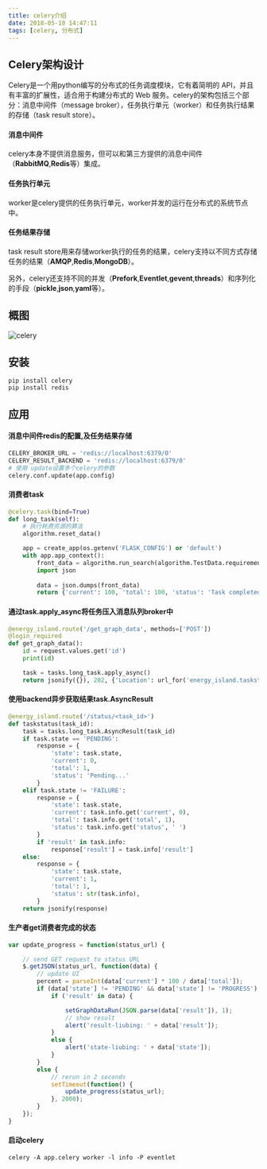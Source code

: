 ```yaml
---
title: celery介绍
date: 2018-05-10 14:47:11
tags: [celery, 分布式]
---
```

## Celery架构设计
Celery是一个用python编写的分布式的任务调度模块，它有着简明的 API，并且有丰富的扩展性，适合用于构建分布式的 Web 服务。celery的架构包括三个部分：消息中间件（message broker），任务执行单元（worker）和任务执行结果的存储（task result store）。
#### 消息中间件
celery本身不提供消息服务，但可以和第三方提供的消息中间件（**RabbitMQ**,**Redis**等）集成。
#### 任务执行单元
worker是celery提供的任务执行单元，worker并发的运行在分布式的系统节点中。
#### 任务结果存储
task result store用来存储worker执行的任务的结果，celery支持以不同方式存储任务的结果（**AMQP**,**Redis**,**MongoDB**）。

另外，celery还支持不同的并发（**Prefork**,**Eventlet**,**gevent**,**threads**）和序列化的手段（**pickle**,**json**,**yaml**等）。

## 概图
![celery](http://obksgg9lx.bkt.clouddn.com/celery.png)

## 安装
```shell
pip install celery
pip install redis
```

## 应用

#### 消息中间件redis的配置,及任务结果存储
```python
CELERY_BROKER_URL = 'redis://localhost:6379/0'
CELERY_RESULT_BACKEND = 'redis://localhost:6379/0'
# 使用 update设置多个celery的参数
celery.conf.update(app.config)
```

#### 消费者task 
```python
@celery.task(bind=True)
def long_task(self):
    # 执行耗费资源的算法
    algorithm.reset_data()

    app = create_app(os.getenv('FLASK_CONFIG') or 'default')
    with app.app_context():
        front_data = algorithm.run_search(algorithm.TestData.requirement, algorithm.TestData.disabled_devices)
        import json
        
        data = json.dumps(front_data)
        return {'current': 100, 'total': 100, 'status': 'Task completed!', 'result': data}
```

#### 通过task.apply_async将任务压入消息队列broker中
```python
@energy_island.route('/get_graph_data', methods=['POST'])
@login_required
def get_graph_data():
    id = request.values.get('id')
    print(id)

    task = tasks.long_task.apply_async()
    return jsonify({}), 202, {'Location': url_for('energy_island.taskstatus', task_id=task.id)}
```

#### 使用backend异步获取结果task.AsyncResult
```python
@energy_island.route('/status/<task_id>')
def taskstatus(task_id):
    task = tasks.long_task.AsyncResult(task_id)
    if task.state == 'PENDING':
        response = {
            'state': task.state,
            'current': 0,
            'total': 1,
            'status': 'Pending...'
        }
    elif task.state != 'FAILURE':
        response = {
            'state': task.state,
            'current': task.info.get('current', 0),
            'total': task.info.get('total', 1),
            'status': task.info.get('status', ' ')
        }
        if 'result' in task.info:
            response['result'] = task.info['result']
    else:
        response = {
            'state': task.state,
            'current': 1,
            'total': 1,
            'status': str(task.info),
        }
    return jsonify(response)
```

#### 生产者get消费者完成的状态
```javascript
var update_progress = function(status_url) {

    // send GET request to status URL
    $.getJSON(status_url, function(data) {
        // update UI
        percent = parseInt(data['current'] * 100 / data['total']);
        if (data['state'] != 'PENDING' && data['state'] != 'PROGRESS') {
            if ('result' in data) {

                setGraphDataRun(JSON.parse(data['result']), 1);
                // show result
                alert('result-liubing: ' + data['result']);
            }
            else {
                alert('state-liubing: ' + data['state']);
            }
        }
        else {
            // rerun in 2 seconds
            setTimeout(function() {
                update_progress(status_url);
            }, 2000);
        }
    });
}
```

#### 启动celery
```shell
celery -A app.celery worker -l info -P eventlet
```
